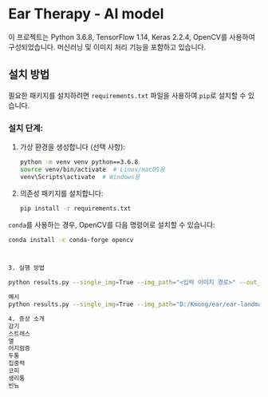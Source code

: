 # Ear Therapy - AI model

이 프로젝트는 Python 3.6.8, TensorFlow 1.14, Keras 2.2.4, OpenCV를 사용하여 구성되었습니다. 머신러닝 및 이미지 처리 기능을 포함하고 있습니다.

## 설치 방법

필요한 패키지를 설치하려면 `requirements.txt` 파일을 사용하여 `pip`로 설치할 수 있습니다.

### 설치 단계:


1. 가상 환경을 생성합니다 (선택 사항):

    ```bash
    python -m venv venv python==3.6.8
    source venv/bin/activate  # Linux/macOS용
    venv\Scripts\activate  # Windows용
    ```

2. 의존성 패키지를 설치합니다:

    ```bash
    pip install -r requirements.txt
    ```

`conda`를 사용하는 경우, OpenCV를 다음 명령어로 설치할 수 있습니다:

```bash
conda install -c conda-forge opencv



3. 실행 방법

python results.py --single_img=True --img_path="<입력 이미지 경로>" --out_path="<출력 이미지 경로>" --symptom="<증상>"

예시 
python results.py --single_img=True --img_path="D:/Kmong/ear/ear-landmark-detection-with-CNN/images/test_13.png" --out_path="D:/Kmong/ear/ear-landmark-detection-with-CNN/images/result_13.png" --symptom="빈뇨"

4. 증상 소개 
감기
스트레스
열
어지럼증
두통
집중력
코피
생리통
빈뇨
